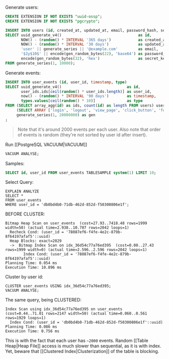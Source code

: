 Generate users:

```sql
CREATE EXTENSION IF NOT EXISTS "uuid-ossp";
CREATE EXTENSION IF NOT EXISTS "pgcrypto";

INSERT INTO users (id, created_at, updated_at, email, password_hash, secret_key)
SELECT uuid_generate_v4()                                  as id,
       NOW() - (random() * INTERVAL '365 days')            as created_at,
       NOW() - (random() * INTERVAL '30 days')             as updated_at,
       'user' || generate_series || '@example.com'         as email,
       '$2y$10$' || encode(gen_random_bytes(22), 'base64') as password_hash,
       encode(gen_random_bytes(32), 'hex')                 as secret_key
FROM generate_series(1, 10000);
```

Generate events:

```sql
INSERT INTO user_events (id, user_id, timestamp, type)  
SELECT uuid_generate_v4()                             as id,  
       user_ids.ids[ceil(random() * user_ids.length)] as user_id,  
       now() - (random() * INTERVAL '90 days')        as timestamp,  
       types.values[ceil(random() * 10)]              as type  
FROM (SELECT array_agg(id) as ids, count(id) as length FROM users) user_ids,  
     (SELECT ARRAY ['login', 'logout', 'view_page', 'click_button', 'form_submit', 'file_upload', 'search', 'purchase', 'profile_update', 'password_change'] values) as types,  
     generate_series(1, 20000000) as gen  
;
```

> Note that it's around 2000 events per each user.
> Also note that order of events is random (they're not sorted by user id after insert).

Run [[PostgreSQL VACUUM|VACUUM]]

```sql
VACUUM ANALYSE;
```

Samples:

```sql
SELECT id, user_id FROM user_events TABLESAMPLE system(1) LIMIT 10;
```

Select Query:

```postgresql
EXPLAIN ANALYZE  
SELECT *  
FROM user_events  
WHERE user_id = 'db0bd4b0-71db-462d-852d-f50300806e1f';
```

BEFORE CLUSTER:
```
Bitmap Heap Scan on user_events  (cost=27.93..7418.48 rows=1999 width=50) (actual time=2.938..10.707 rows=2042 loops=1)
  Recheck Cond: (user_id = '78087ef6-f4fe-4e2c-879b-8f64197afaf5'::uuid)
  Heap Blocks: exact=2029
  ->  Bitmap Index Scan on idx_36d54c77a76ed395  (cost=0.00..27.43 rows=1999 width=0) (actual time=2.596..2.596 rows=2042 loops=1)
        Index Cond: (user_id = '78087ef6-f4fe-4e2c-879b-8f64197afaf5'::uuid)
Planning Time: 0.054 ms
Execution Time: 10.896 ms
```

Cluster by user id:

```postgresql
CLUSTER user_events USING idx_36d54c77a76ed395;
VACUUM ANALYSE;
```

The same query, being CLUSTERED:

```
Index Scan using idx_36d54c77a76ed395 on user_events  (cost=0.44..71.01 rows=2147 width=50) (actual time=0.060..0.561 rows=1929 loops=1)
  Index Cond: (user_id = 'db0bd4b0-71db-462d-852d-f50300806e1f'::uuid)
Planning Time: 0.086 ms
Execution Time: 0.756 ms
```

This is with the fact that each user has `~2000` events.
Random [[Table Heap|Heap File]] access is much slower than sequential, as it is with index.
Yet, beware that [[Clustered Index|Clusterization]] of the table is blocking.

